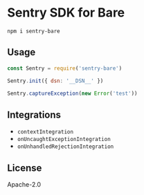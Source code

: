 # Sentry SDK for Bare

```
npm i sentry-bare
```

## Usage

```js
const Sentry = require('sentry-bare')

Sentry.init({ dsn: '__DSN__' })

Sentry.captureException(new Error('test'))
```

## Integrations

- `contextIntegration`
- `onUncaughtExceptionIntegration`
- `onUnhandledRejectionIntegration`

## License

Apache-2.0
